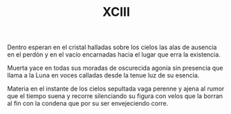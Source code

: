 ﻿---
title: XCIII
categories:
- 111 sonetos
---

Dentro esperan en el cristal halladas 
sobre los cielos las alas de ausencia 
en el perdón y en el vacío encarnadas 
hacia el lugar que erra la existencia. 

Muerta yace en todas sus moradas 
de oscurecida agonía sin presencia 
que llama a la Luna en voces calladas 
desde la tenue luz de su esencia. 

Materia en el instante de los cielos 
sepultada vaga perenne y ajena 
al rumor que el tiempo suena y recorre 
silenciando su figura con velos 
que la borran al fin con la condena 
que por su ser envejeciendo corre.